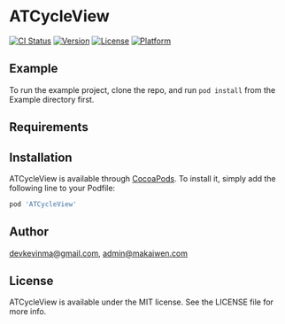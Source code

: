 # ATCycleView

[![CI Status](http://img.shields.io/travis/devkevinma@gmail.com/ATCycleView.svg?style=flat)](https://travis-ci.org/devkevinma@gmail.com/ATCycleView)
[![Version](https://img.shields.io/cocoapods/v/ATCycleView.svg?style=flat)](http://cocoapods.org/pods/ATCycleView)
[![License](https://img.shields.io/cocoapods/l/ATCycleView.svg?style=flat)](http://cocoapods.org/pods/ATCycleView)
[![Platform](https://img.shields.io/cocoapods/p/ATCycleView.svg?style=flat)](http://cocoapods.org/pods/ATCycleView)

## Example

To run the example project, clone the repo, and run `pod install` from the Example directory first.

## Requirements

## Installation

ATCycleView is available through [CocoaPods](http://cocoapods.org). To install
it, simply add the following line to your Podfile:

```ruby
pod 'ATCycleView'
```

## Author

devkevinma@gmail.com, admin@makaiwen.com

## License

ATCycleView is available under the MIT license. See the LICENSE file for more info.
